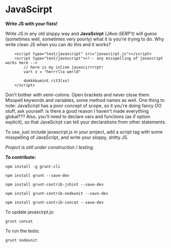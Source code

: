 # JavaScirpt

**Write JS with your fists!**

Write JS in any old sloppy way and **JavaScirpt** *(JAva-SERP't)* will guess (sometimes well, sometimes very poorly) what it is you're trying to do. Why write clean JS when you can do this and it works?

~~~
    <script type="text/javascript" src="javascirpt.js"></script>   
    <script type="text/javoscript"><!-- any misspelling of javascript works here -->
        // here is my inline javascirrrrpt!
        vart x = "herrrllo werld"

        dokkkkumint.rit3(xx)
    </script>
~~~

Don't bother with semi-colons. Open brackets and never close them. Misspell keywords and variables, some method names as well. One thing to note: JavaScirpt has a poor concept of scope, so it you're doing fancy OO stuff, ask yourself: is there a good reason I haven't made everything global??? Also, you'll need to declare vars and functions (as if option explicit), so that JavaScirpt can tell your declarations from other statements.

To use, just include javascirpt.js in your project, add a script tag with some misspelling of JavaScript, and write your sloppy, shitty JS.

*Project is still under construction / testing.*

**To contribute:**

~~~
npm install -g grunt-cli

npm install grunt --save-dev

npm install grunt-contrib-jshint --save-dev

npm install grunt-contrib-nodeunit --save-dev

npm install grunt-contrib-concat --save-dev
~~~


To update javascirpt.js:
~~~
grunt concat
~~~

To run the tests:
~~~
grunt nodeunit
~~~
